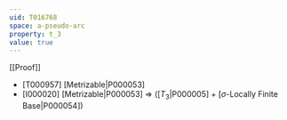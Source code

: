 ```yaml
---
uid: T016768
space: a-pseudo-arc
property: t_3
value: true
---
```

[[Proof]]

* [T000957] [Metrizable|P000053]
* [I000020] [Metrizable|P000053] => ([$T_3$|P000005] + [$\sigma$-Locally Finite Base|P000054])

